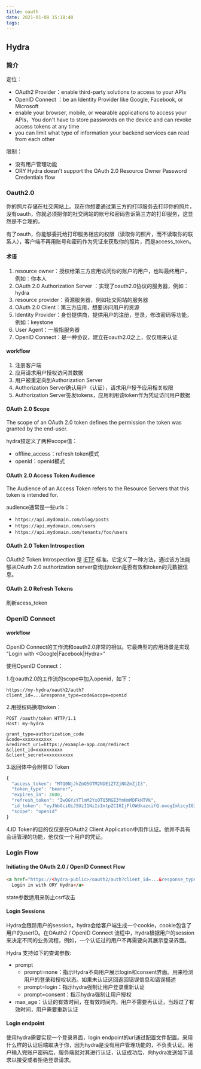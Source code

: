 ```yaml
---
title: oauth
date: 2021-01-08 15:18:48
tags:
---
```


## Hydra

### 简介

定位：

- OAuth2 Provider：enable third-party solutions to access to your APIs
- OpenID Connect ：be an Identity Provider like Google, Facebook, or Microsoft
- enable your browser, mobile, or wearable applications to access your APIs，You don't have to store passwords on the device and can revoke access tokens at any time
- you can limit what type of information your backend services can read from each other

限制：

- 没有用户管理功能
- ORY Hydra doesn't support the OAuth 2.0 Resource Owner Password Credentials flow

### Oauth2.0

你的照片存储在社交网站上。现在你想要通过第三方的打印服务去打印你的照片，没有oauth，你就必须把你的社交网站的账号和密码告诉第三方的打印服务，这显然是不合理的。

有了oauth，你能够委托给打印服务相应的权限（读取你的照片，而不读取你的联系人），客户端不再用账号和密码作为凭证来获取你的照片，而是access_token。

#### 术语

1. resource owner：授权给第三方应用访问你的账户的用户，也叫最终用户，例如：你本人
2. OAuth 2.0 Authorization Server ：实现了oauth2.0协议的服务器，例如：hydra
3. resource provider：资源服务器，例如社交网站的服务器
4. OAuth 2.0 Client：第三方应用，想要访问用户的资源
5. Identity Provider：身份提供商，提供用户的注册，登录，修改密码等功能，例如：keystone
6. User Agent：一般指服务器
7. OpenID Connect：是一种协议，建立在oauth2.0之上，仅仅用来认证

#### workflow

1. 注册客户端
2. 应用请求用户授权访问其数据
3. 用户被重定向到Authorization Server
4. Authorization Server确认用户（认证），请求用户授予应用相关权限
5. Authorization Server签发tokens，应用利用该token作为凭证访问用户数据

#### OAuth 2.0 Scope

The scope of an OAuth 2.0 token defines the permission the token was granted by the end-user.

hydra预定义了两种scope值：

- offline_access：refresh token模式
- openid：openid模式

#### OAuth 2.0 Access Token Audience

The Audience of an Access Token refers to the Resource Servers that this token is intended for.

audience通常是一些urls：

- `https://api.mydomain.com/blog/posts`
- `https://api.mydomain.com/users`
- `https://api.mydomain.com/tenants/foo/users`

#### OAuth 2.0 Token Introspection

OAuth2 Token Introspection 是 [IETF](https://tools.ietf.org/html/rfc7662) 标准。它定义了一种方法，通过该方法能够从OAuth 2.0 authorization server查询出token是否有效和token的元数据信息。

#### OAuth 2.0 Refresh Tokens

刷新acess_token

### OpenID Connect

#### workflow

OpenID Connect的工作流和oauth2.0非常的相似。它最典型的应用场景是实现 "Login with <Google|Facebook|Hydra>" 

使用OpenID Connect：

1.在oauth2.0的工作流的scope中加入openid，如下：

```http
https://my-hydra/oauth2/auth?client_id=...&response_type=code&scope=openid
```

2.用授权码换取token：

```http
POST /oauth/token HTTP/1.1
Host: my-hydra

grant_type=authorization_code
&code=xxxxxxxxxxx
&redirect_uri=https://example-app.com/redirect
&client_id=xxxxxxxxxx
&client_secret=xxxxxxxxxx
```

3.返回体中会附带ID Token

```javascript
{
  "access_token": "MTQ0NjJkZmQ5OTM2NDE1ZTZjNGZmZjI3",
  "token_type": "bearer",
  "expires_in": 3600,
  "refresh_token": "IwOGYzYTlmM2YxOTQ5MGE3YmNmMDFkNTVk",
  "id_token": "eyJhbGciOiJSUzI1NiIsImtpZCI6IjFlOWdkazcifQ.ewogImlzcyI6ICJodHRwOi8vc2VydmVyLmV4YW1wbGUuY29tIiwKICJzdWIiOiAiMjQ4Mjg5NzYxMDAxIiwKICJhdWQiOiAiczZCaGRSa3F0MyIsCiAibm9uY2UiOiAibi0wUzZfV3pBMk1qIiwKICJleHAiOiAxMzExMjgxOTcwLAogImlhdCI6IDEzMTEyODA5NzAKfQ.ggW8hZ1EuVLuxNuuIJKX_V8a_OMXzR0EHR9R6jgdqrOOF4daGU96Sr_P6qJp6IcmD3HP99Obi1PRs-cwh3LO-p146waJ8IhehcwL7F09JdijmBqkvPeB2T9CJNqeGpe-gccMg4vfKjkM8FcGvnzZUN4_KSP0aAp1tOJ1zZwgjxqGByKHiOtX7TpdQyHE5lcMiKPXfEIQILVq0pc_E2DzL7emopWoaoZTF_m0_N0YzFC6g6EJbOEoRoSK5hoDalrcvRYLSrQAZZKflyuVCyixEoV9GfNQC3_osjzw2PAithfubEEBLuVVk4XUVrWOLrLl0nx7RkKU8NXNHq-rvKMzqg",
  "scope": "openid"
}
```

4.ID Token的目的仅仅是在OAuth2 Client Application中用作认证。他并不具有会话管理的功能，他仅仅一个用户的凭证。

### Login Flow

#### Initiating the OAuth 2.0 / OpenID Connect Flow

```html
<a href="https://<hydra-public>/oauth2/auth?client_id=...&response_type=...&scope=...">
  Login in with ORY Hydra</a>
```

state参数适用来防止csrf攻击

#### Login Sessions

Hydra会跟踪用户的session。hydra会给客户端生成一个cookie，cookie包含了用户的userID。在OAuth2 / OpenID Connect 流程中，hydra根据用户的session来决定不同的业务流程，例如，一个认证过的用户不再需要向其展示登录界面。

Hydra 支持如下的查询参数:

- prompt
  - prompt=none：指示Hydra不向用户展示login和consent界面。用来检测用户的登录和授权状态。如果未认证这回返回错误信息和错误描述
  - prompt=login：指示hydra强制让用户登录重新认证
  - prompt=consent：指示hydra强制让用户授权
- max_age：认证的有效时间，在有效时间内，用户不需要再认证，当超过了有效时间，用户需要重新认证

#### Login endpoint

使用hydra需要实现一个登录界面，login endpoint的url通过配置文件配置。采用什么样的认证后端取决于你，因为hydra是没有用户管理功能的，不负责认证。用户输入完账户密码后，服务端就对其进行认证，认证成功后，向hydra发送如下请求以接受或者拒绝登录请求。



